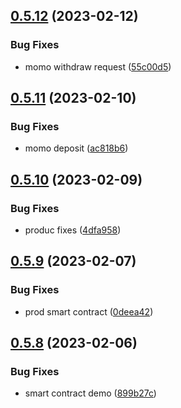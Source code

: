## [0.5.12](https://github.com/matt-kay/payfam-webapp/compare/v0.5.11...v0.5.12) (2023-02-12)


### Bug Fixes

* momo withdraw request ([55c00d5](https://github.com/matt-kay/payfam-webapp/commit/55c00d53ffed43c5de2804314822e8d6b02caf10))



## [0.5.11](https://github.com/matt-kay/payfam-webapp/compare/v0.5.10...v0.5.11) (2023-02-10)


### Bug Fixes

* momo deposit ([ac818b6](https://github.com/matt-kay/payfam-webapp/commit/ac818b6e545bc53e1533616144dc64504fd2fb3e))



## [0.5.10](https://github.com/matt-kay/payfam-webapp/compare/v0.5.9...v0.5.10) (2023-02-09)


### Bug Fixes

* produc fixes ([4dfa958](https://github.com/matt-kay/payfam-webapp/commit/4dfa9587d8c4ac6af809db76118a84435faba423))



## [0.5.9](https://github.com/matt-kay/payfam-webapp/compare/v0.5.8...v0.5.9) (2023-02-07)


### Bug Fixes

* prod smart contract ([0deea42](https://github.com/matt-kay/payfam-webapp/commit/0deea42f27cbf610288e93e30bd9d3314c993fd5))



## [0.5.8](https://github.com/matt-kay/payfam-webapp/compare/v0.5.7...v0.5.8) (2023-02-06)


### Bug Fixes

* smart contract demo ([899b27c](https://github.com/matt-kay/payfam-webapp/commit/899b27c7b0c5879ef7c36f479e94af442383ce9f))




